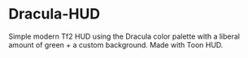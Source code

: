 # Dracula-HUD
Simple modern Tf2 HUD using the Dracula color palette with a liberal amount of green + a custom background. Made with Toon HUD.
